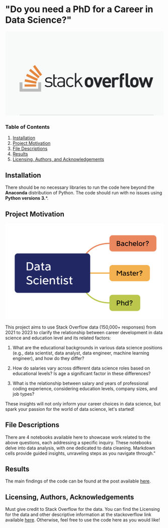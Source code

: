 # "Do you need a PhD for a Career in Data Science?"

![stackoverflow](https://github.com/Ting-DS/stackoverflow_survey_analysis/blob/main/stackoverflow.png)


### Table of Contents

1. [Installation](#installation)
2. [Project Motivation](#motivation)
3. [File Descriptions](#files)
4. [Results](#results)
5. [Licensing, Authors, and Acknowledgements](#licensing)

## Installation <a name="installation"></a>

There should be no necessary libraries to run the code here beyond the **Anaconda** distribution of Python.  The code should run with no issues using **Python versions 3.***.

## Project Motivation<a name="motivation"></a>

![DS](https://github.com/Ting-DS/stackoverflow_survey_analysis/blob/main/DS.png)


This project aims to use Stack Overflow data (150,000+ responses) from 2021 to 2023 to clarify the relationship between career development in data science and education level and its related factors:

1. What are the educational backgrounds in various data science positions (e.g., data scientist, data analyst, data engineer, machine learning engineer), and how do they differ?

2. How do salaries vary across different data science roles based on educational levels? Is age a significant factor in these differences?

3. What is the relationship between salary and years of professional coding experience, considering education levels, company sizes, and job types?

These insights will not only inform your career choices in data science, but spark your passion for the world of data science, let's started!

## File Descriptions <a name="files"></a>

There are 4 notebooks available here to showcase work related to the above questions, each addressing a specific inquiry. These notebooks delve into data analysis, with one dedicated to data cleaning. Markdown cells provide guided insights, unraveling steps as you navigate through."

## Results<a name="results"></a>

The main findings of the code can be found at the post available [here](https://medium.com/@LobsterTing/revealing-data-science-careers-is-a-phd-a-necessity-487ac40ceac6).

## Licensing, Authors, Acknowledgements<a name="licensing"></a>

Must give credit to Stack Overflow for the data.  You can find the Licensing for the data and other descriptive information at the stackoverflow link available [here](https://survey.stackoverflow.co/2023/).  Otherwise, feel free to use the code here as you would like! 
